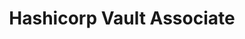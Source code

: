 ---
title: Hashicorp Vault Associate
issueDate: 2 Dec 2020
badgeImage: https://images.credly.com/size/680x680/images/fd1bf1cf-dc60-4868-b3a3-9b93e8af763c/image.png
url: https://www.credly.com/badges/aec4502e-7c5d-4ff1-b43b-53c9bde23542/public_url
---